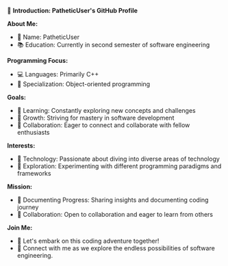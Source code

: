 
👋 **Introduction: PatheticUser's GitHub Profile**

**About Me:**
- 👤 Name: PatheticUser
- 📚 Education: Currently in second semester of software engineering

**Programming Focus:**
- 💻 Languages: Primarily C++
- 🎯 Specialization: Object-oriented programming

**Goals:**
- 🌱 Learning: Constantly exploring new concepts and challenges
- 🚀 Growth: Striving for mastery in software development
- 🤝 Collaboration: Eager to connect and collaborate with fellow enthusiasts

**Interests:**
- 🔬 Technology: Passionate about diving into diverse areas of technology
- 🧪 Exploration: Experimenting with different programming paradigms and frameworks

**Mission:**
- 📝 Documenting Progress: Sharing insights and documenting coding journey
- 🤝 Collaboration: Open to collaboration and eager to learn from others

**Join Me:**
- 🚀 Let's embark on this coding adventure together!
- 🤝 Connect with me as we explore the endless possibilities of software engineering.
